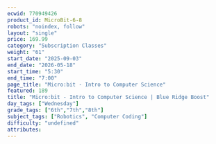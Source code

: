 ```yaml
---
ecwid: 770949426
product_id: MicroBit-6-8
robots: "noindex, follow"
layout: "single"
price: 169.99
category: "Subscription Classes"
weight: "61"
start_date: "2025-09-03"
end_date: "2026-05-18"
start_time: "5:30"
end_time: "7:00"
page_title: "Micro:bit - Intro to Computer Science"
featured: 189
title: "Micro:bit - Intro to Computer Science | Blue Ridge Boost"
day_tags: ["Wednesday"]
grade_tags: ["6th","7th","8th"]
subject_tags: ["Robotics", "Computer Coding"]
difficulty: "undefined"
attributes:
---
```


